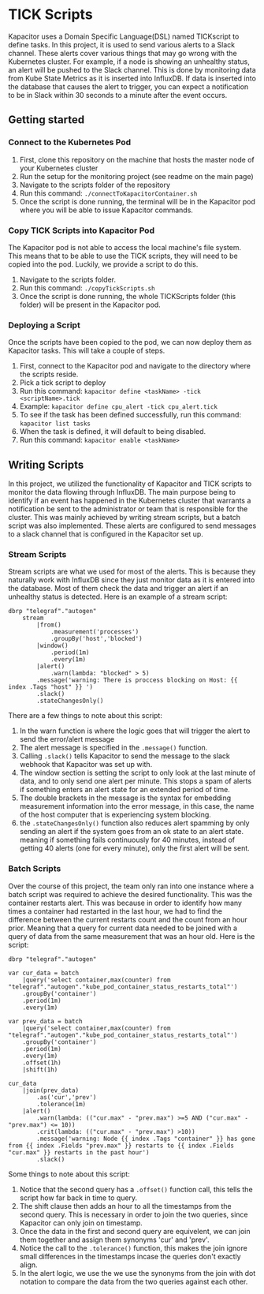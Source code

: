 
# TICK Scripts
Kapacitor uses a Domain Specific Language(DSL) named TICKscript to define tasks. In this project, it is used to send various alerts to a Slack channel. These alerts cover various things that may go wrong with the Kubernetes cluster. For example, if a node is showing an unhealthy status, an alert will be pushed to the Slack channel. This is done by monitoring data from Kube State Metrics as it is inserted into InfluxDB. If data is inserted into the database that causes the alert to trigger, you can expect a notification to be in Slack within 30 seconds to a minute after the event occurs. 
## Getting started
### Connect to the Kubernetes Pod
 1. First, clone this repository on the machine that hosts the master node of your Kubernetes cluster
 2. Run the setup for the monitoring project (see readme on the main page)
 3. Navigate to the scripts folder of the repository
 4. Run this command: `./connectToKapacitorContainer.sh`
 5. Once the script is done running, the terminal will be in the Kapacitor pod where you will be able to issue Kapacitor commands.
### Copy TICK Scripts into Kapacitor Pod
The Kapacitor pod is not able to access the local machine's file system. This means that to be able to use the TICK scripts, they will need to be copied into the pod. Luckily, we provide a script to do this. 

 1. Navigate to the scripts folder.
 2. Run this command: `./copyTickScripts.sh`
 3. Once the script is done running, the whole TICKScripts folder (this folder) will be present in the Kapacitor pod.
### Deploying a Script
Once the scripts have been copied to the pod, we can now deploy them as Kapacitor tasks. This will take a couple of steps.
1. First, connect to the Kapacitor pod and navigate to the directory where the scripts reside.
2. Pick a tick script to deploy
3. Run this command: `kapacitor define <taskName> -tick <scriptName>.tick`
4. Example: `kapacitor define cpu_alert -tick cpu_alert.tick`
5. To see if the task has been defined successfully, run this command: `kapacitor list tasks`
6. When the task is defined, it will default to being disabled.
7. Run this command: `kapacitor enable <taskName>`

## Writing Scripts
In this project, we utilized the functionality of Kapacitor and TICK scripts to monitor the data flowing through InfluxDB.
The main purpose being to identify if an event has happened in the Kubernetes cluster that warrants a notification be sent to the administrator or team that is responsible for the cluster.
This was mainly achieved by writing stream scripts, but a batch script was also implemented.
These alerts are configured to send messages to a slack channel that is configured in the Kapacitor set up.

### Stream Scripts
Stream scripts are what we used for most of the alerts. This is because they naturally work with InfluxDB since they just monitor data as it is entered into the database.
Most of them check the data and trigger an alert if an unhealthy status is detected. 
Here is an example of a stream script:
```	
dbrp "telegraf"."autogen"
	stream
		|from()
			.measurement('processes')
			.groupBy('host','blocked')
		|window()
			.period(1m)
			.every(1m)
		|alert()
			.warn(lambda: "blocked" > 5)
		.message('warning: There is proccess blocking on Host: {{ index .Tags "host" }} ')
		.slack()
		.stateChangesOnly()
```

There are a few things to note about this script:
 1. In the warn function is where the logic goes that will trigger the alert to send the error/alert message
 2. The alert message is specified in the `.message()` function.
 3. Calling `.slack()` tells Kapacitor to send the message to the slack webhook that Kapacitor was set up with.
 4. The window section is setting the script to only look at the last minute of data, and to only send one alert per minute.
 This stops a spam of alerts if something enters an alert state for an extended period of time. 
 5. The double brackets in the message is the syntax for embedding measurement information into the error message,
 in this case, the name of the host computer that is experiencing system blocking. 
 6. the `.stateChangesOnly()` function also reduces alert spamming by only sending an alert if the system goes from an ok state to an alert state.
 meaning if something fails continuously for 40 minutes, instead of getting 40 alerts (one for every minute), only the first alert will be sent.

 ### Batch Scripts
 Over the course of this project, the team only ran into one instance where a batch script was required to achieve the desired functionality.
 This was the container restarts alert. This was because in order to identify how many times a container had restarted in the last hour,
 we had to find the difference between the current restarts count and the count from an hour prior.
 Meaning that a query for current data needed to be joined with a query of data from the same measurement that was an hour old.
Here is the script:
```
dbrp "telegraf"."autogen"

var cur_data = batch
	|query('select container,max(counter) from "telegraf"."autogen"."kube_pod_container_status_restarts_total"')
	.groupBy('container')
	.period(1m)
	.every(1m)

var prev_data = batch	
	|query('select container,max(counter) from "telegraf"."autogen"."kube_pod_container_status_restarts_total"')
	.groupBy('container')
	.period(1m)
	.every(1m)
	.offset(1h)
	|shift(1h)

cur_data
	|join(prev_data)
		.as('cur','prev')
		.tolerance(1m)
	|alert()
		.warn(lambda: (("cur.max" - "prev.max") >=5 AND ("cur.max" - "prev.max") <= 10))
		.crit(lambda: (("cur.max" - "prev.max") >10))
		.message('warning: Node {{ index .Tags "container" }} has gone from {{ index .Fields "prev.max" }} restarts to {{ index .Fields "cur.max" }} restarts in the past hour')
		.slack()
```
Some things to note about this script:

 1. Notice that the second query has a `.offset()` function call, this tells the script how far back in time to query.
 2. The shift clause then adds an hour to all the timestamps from the second query. This is necessary in order to join the two queries, since Kapacitor can only join on timestamp.
 3. Once the data in the first and second query are equivelent, we can join them together and assign them synonyms 'cur' and 'prev'.
 4. Notice the call to the `.tolerance()` function, this makes the join ignore small differences in the timestamps incase the queries don't exactly align. 
 5. In the alert logic, we use the we use the synonyms from the join with dot notation to compare the data from the two queries against each other. 
